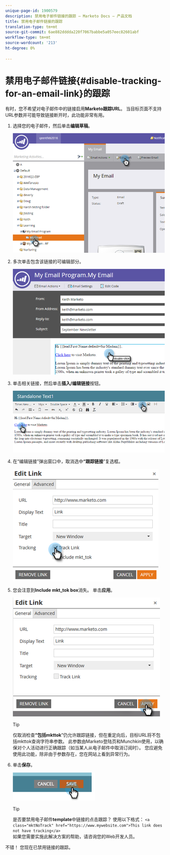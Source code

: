 ```yaml
---
unique-page-id: 1900579
description: 禁用电子邮件链接的跟踪 — Marketo Docs — 产品文档
title: 禁用电子邮件链接的跟踪
translation-type: tm+mt
source-git-commit: 6ae882dddda220f7067babbe5a057eec82601abf
workflow-type: tm+mt
source-wordcount: '213'
ht-degree: 0%

---
```



# 禁用电子邮件链接{#disable-tracking-for-an-email-link}的跟踪

有时，您不希望对电子邮件中的链接启用&#x200B;**Marketo跟踪URL**。 当目标页面不支持URL参数并可能导致链接断开时，此功能非常有用。

1. 选择您的电子邮件，然后单击&#x200B;**编辑草稿**。

   ![](assets/one-7.png)

1. 多次单击包含该链接的可编辑部分。

   ![](assets/two-6.png)

1. 单击相关链接，然后单击&#x200B;**插入/编辑链接**&#x200B;按钮。

   ![](assets/three-6.png)

1. 在“编辑链接”弹出窗口中，取消选中&#x200B;**“跟踪链接**”复选框。

   ![](assets/four-4.png)

1. 您会注意到&#x200B;**Include mkt_tok box**&#x200B;消失。 单击&#x200B;**应用**。

   ![](assets/five-3.png)

   >[!TIP]
   >
   >仅取消检查&#x200B;**“包括mkttok**”仍允许跟踪链接，但在重定向后，目标URL将不包括mkttok查询字符串参数。 此参数由Marketo登陆页和Munchkin使用，以确保对个人活动进行正确跟踪（如当某人从电子邮件中取消订阅时）。 您应避免使用此功能，除非由于参数存在，您在网站上看到异常行为。

1. 单击&#x200B;**保存**。

   ![](assets/image2014-9-17-22-3a25-3a20.png)

   >[!TIP]
   >
   >是否要禁用电子邮件&#x200B;**template**中链接的点击跟踪？ 使用以下格式：
   >`<a class="mktNoTrack" href="https://www.mywebsite.com">This link does not have tracking</a>`\
   >如果您需要实施此解决方案的帮助，请咨询您的Web开发人员。

不错！ 您现在已禁用链接的跟踪。

